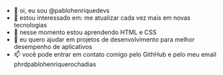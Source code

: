    - 👋 oi, eu sou  @pablohenriquedevs
- 👀 estou interessado em: me atualizar cada vez mais em novas tecnologias 
- 🌱 nesse momento estou aprendendo HTML e CSS 
- 💞️ eu quero ajudar em projetos de desenvolvimento para melhor desempenho de aplicativos
- 📫 você pode entrar em contato comigo pelo GithHub e pelo meu email phrdpablohenriquerochadias
